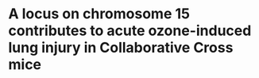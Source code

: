 # A locus on chromosome 15 contributes to acute ozone-induced lung injury in Collaborative Cross mice
